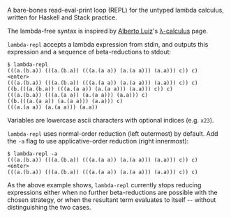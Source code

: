 A bare-bones read-eval-print loop (REPL) for the untyped lambda
calculus, written for Haskell and Stack practice.

The lambda-free syntax is inspired by [Alberto
Luiz](http://dis.um.es/~alberto/)'s
[λ-calculus](http://dis.um.es/~alberto/pages/lambdac.html) page.

`lambda-repl` accepts a lambda expression from stdin, and outputs
this expression and a sequence of beta-reductions to stdout:

 ```
$ lambda-repl 
(((a.(b.a)) (((a.(b.a)) (((a.(a a)) (a.(a a))) (a.a))) c)) c)
<enter>
(((a.(b.a)) (((a.(b.a)) (((a.(a a)) (a.(a a))) (a.a))) c)) c)
((b.(((a.(b.a)) (((a.(a a)) (a.(a a))) (a.a))) c)) c)
(((a.(b.a)) (((a.(a a)) (a.(a a))) (a.a))) c)
((b.(((a.(a a)) (a.(a a))) (a.a))) c)
(((a.(a a)) (a.(a a))) (a.a))
 ```

Variables are lowercase ascii characters with optional indices
(e.g. `x23`).

`lambda-repl` uses normal-order reduction (left outermost) by
default. Add the `-a` flag to use applicative-order reduction 
(right innermost):

```
$ lambda-repl -a
(((a.(b.a)) (((a.(b.a)) (((a.(a a)) (a.(a a))) (a.a))) c)) c)
<enter>
(((a.(b.a)) (((a.(b.a)) (((a.(a a)) (a.(a a))) (a.a))) c)) c)
```

As the above example shows, `lambda-repl` currently stops reducing
expressions either when no further beta-reductions are possible
with the chosen strategy, or when the resultant term evaluates to
itself -- without distinguishing the two cases.

